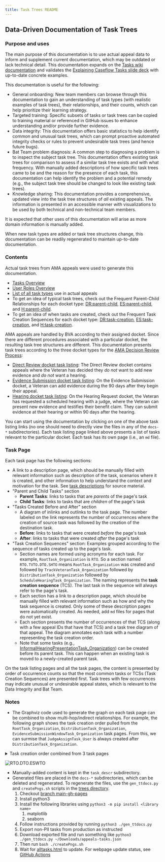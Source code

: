 ```yaml
---
title: Task Trees README
---
```


## Data-Driven Documentation of Task Trees

### Purpose and uses

The main purpose of this documentation is to use actual appeal data to inform and supplement current documentation, which may be outdated or lack technical detail.
This documentation expands on the [Tasks wiki documentation](https://github.com/department-of-veterans-affairs/caseflow/wiki/Tasks) and validates the [Explaining Caseflow Tasks slide deck](https://docs.google.com/presentation/d/1Cc84GH7giWHTNxUe3zixH7O-QT77STlptYfud9X8P1Y) with up-to-date concrete examples.

This documentation is useful for the following:

- General onboarding: New team members can browse through this documentation to gain an understanding of task types (with realistic examples of task trees), their relationships, and their counts, which can help prioritize their learning strategy.
- Targeted training: Specific subsets of tasks or task trees can be copied to training material or referenced in GitHub issues to enhance understanding and/or provide further evidence.
- Data integrity: This documentation offers basic statistics to help identify common and unusual task trees, which can prompt proactive automated integrity checks or rules to prevent undesirable task trees (and hence future bugs).
- Bat Team problem diagnosis: A common step to diagnosing a problem is to inspect the subject task tree. This documentation offers existing task trees for comparison to assess if a similar task tree exists and with what frequency. With manually added descriptions of how specific task trees came to be and the reason for the presence of each task, this documentation can help identify the problem and a potential remedy (e.g., the subject task tree should be changed to look like existing task trees).
- Knowledge sharing: This documentation provides a comprehensive, updated view into the task tree structures of _all_ existing appeals. The information is presented in an accessible manner with visualizations to be used by both technical and non-technical team members.

It is expected that other uses of this documentation will arise as more domain information is manually added.

When new task types are added or task tree structures change, this documentation can be readily regenerated to maintain up-to-date documentation.

### Contents

Actual task trees from AMA appeals were used to generate this documentation.

- [Tasks Overview](/trees/tasks-overview)
- [User Roles Overview](/trees/roles/role-overview)
- [List of all task types](/trees/alltasks) use in actual appeals
- To get an idea of typical task trees, check out the Frequent Parent-Child Relationships for each docket type: [DR:parent-child](/trees/docket-DR/freq-parentchild), [ES:parent-child](/trees/docket-ES/freq-parentchild), and [H:parent-child](/trees/docket-H/freq-parentchild).
- To get an idea of when tasks are created, check out the Frequent Task Creation Sequences for each docket type: [DR:task-creation](/trees/docket-DR/freq-taskcreation), [ES:task-creation](/trees/docket-ES/freq-taskcreation), and [H:task-creation](/trees/docket-H/freq-taskcreation).

AMA appeals are handled by BVA according to their assigned docket. Since there are different procedures associated with a particular docket, the resulting task tree structures are different. This documentation presents task trees according to the three docket types for the [AMA Decision Review Process](https://www.bva.va.gov/docs/Decision_Review_Process_Slides.pdf):

- [Direct Review docket task listing](/trees/docket-DR/tasklist.md): The Direct Review docket contains appeals where the Veteran has decided they _do not_ want to add new evidence and _do not_ want a hearing.
- [Evidence Submission docket task listing](/trees/docket-ES/tasklist.md): On the Evidence Submission docket, a Veteran can add evidence during the 90 days after they begin their appeal.
- [Hearing docket task listing](/trees/docket-H/tasklist.md): On the Hearing Request docket, the Veteran has requested a scheduled hearing with a judge, where the Veteran can present new evidence and testifies their benefit claim. They can submit evidence at their hearing or within 90 days after the hearing.

You can start using the documentation by clicking on one of the above task listing links (no one should need to directly view the files in any of the `docs-*` subdirectories).
Each task listing page linked above presents a list of tasks relevant to the particular docket.
Each task has its own page (i.e., an `md` file).

### Task Page

Each task page has the following sections:

- A link to a description page, which should be manually filled with relevant information such as description of the task, scenarios where it is created, and other information to help understand the context and motivation for the task. See [task descriptions](https://github.com/department-of-veterans-affairs/caseflow/wiki/Task-Types) for source material.
- "Parent and Child Tasks" section
  - **Parent Tasks**: links to tasks that are _parents_ of the page's task
  - **Child Tasks**: links to tasks that are _children_ of the page's task
- "Tasks Created Before and After" section
  - A diagram of inlinks and outlinks to the task page. The number labeled on the link represents the number of occurrences where the creation of source task was followed by the creation of the destination task.
  - **Before**: links to tasks that were created _before_ the page's task
  - **After**: links to tasks that were created _after_ the page's task
- "Task Creation Sequences" section: Examples grouped according to the sequence of tasks created up to the page's task.
  - Section names are formed using acronyms for each task. For example, `RootTask_Organization` is `RTO`. So a section named `RTO.TVTO.DTO.SHTO` means `RootTask_Organization` was created and followed by `TrackVeteranTask_Organization` followed by `DistributionTask_Organization` followed by `ScheduleHearingTask_Organization`. The naming represents the **task creation sequence** (TCS). The last task in the sequence will always refer to the page's task.
  - Each section has a link to a description page, which should be manually filled with relevant information such as how and why the task sequence is created. Only some of these description pages were automatically created. As needed, add `md` files for pages that do not yet exist.
  - Each section presents the number of occurrences of that TCS (along with a few appeal IDs that have that TCS) and a task tree diagram of that appeal. The diagram annotates each task with a number representing the task creation order.
  - Note that some tasks (e.g., [InformalHearingPresentationTask_Organization](/trees/task_descr/InformalHearingPresentationTask_Organization.md)) can be created before its parent task. This can happen when an existing task is moved to a newly-created parent task.

On the task listing pages and all the task pages, the content is presented by order of occurrence counts so that the most common tasks or TCSs (Task Creation Sequences) are presented first. Task trees with few occurrences may indicate unusual or undesirable appeal states, which is relevant to the Data Integrity and Bat Team.

### Notes

- The Graphviz code used to generate the graph on each task page can be combined to show multi-hop/indirect relationships. For example, the following graph shows the task creation order pulled from the `RootTask_Organization`, `DistributionTask_Organization`, `EvidenceSubmissionWindowTask_Organization` task pages. From this, we can surmise that `JudgeAssignTask_User` is always created after `DistributionTask_Organization`.

<details><summary>Task creation order combined from 3 task pages</summary>

```
digraph G {
  rankdir="LR";
  "DistributionTask_Organization" -> "TrackVeteranTask_Organization" [label=1]
  "EvidenceSubmissionWindowTask_Organization" -> "TrackVeteranTask_Organization" [label=2]
  "EvidenceSubmissionWindowTask_Organization" -> "SpecialCaseMovementTask_User" [label=1]
  "DistributionTask_Organization" -> "JudgeAssignTask_User" [label=16]
  "EvidenceSubmissionWindowTask_Organization" -> "JudgeAssignTask_User" [label=2]
  "DistributionTask_Organization" -> "ScheduleHearingTask_Organization" [label=128]
  "RootTask_Organization" -> "DistributionTask_Organization" [label=102]
  "DistributionTask_Organization" -> "EvidenceOrArgumentMailTask_Organization" [label=1]
  "EvidenceSubmissionWindowTask_Organization" -> "InformalHearingPresentationTask_Organization" [label=9]
  "DistributionTask_Organization" -> "SpecialCaseMovementTask_User" [label=1]
  "DistributionTask_Organization" -> "EvidenceSubmissionWindowTask_Organization" [label=103]
  "RootTask_Organization" -> "TrackVeteranTask_Organization" [label=301]
  "DistributionTask_Organization" -> "InformalHearingPresentationTask_Organization" [label=75]
  "TrackVeteranTask_Organization" -> "DistributionTask_Organization" [label=301]
  "DistributionTask_Organization" -> "TranslationTask_Organization" [label=1]
}
```
</details>

![RTO.DTO.ESWTO](RTO.DTO.ESWTO.dot.png)

- Manually-added content is kept in the `task_descr` subdirectory.
- Generated files are placed in the `docs-*` subdirectories, which can be deleted and regenerated. To regenerate the files, use the `gen_ttdocs.py` and `createPngs.sh` scripts in the [trees directory](https://github.com/department-of-veterans-affairs/caseflow/tree/main-gh-pages/__task_trees/content/trees).
  1. Checkout [branch main-gh-pages](https://github.com/department-of-veterans-affairs/caseflow/tree/main-gh-pages/__task_trees/content/trees)
  1. Install python3
  1. Install the following libraries using `python3 -m pip install <library name>`
      1. matplotlib
      1. seaborn
  1. Follow instructions provided by running `python3 ./gen_ttdocs.py`
  1. Export non-PII tasks from production as instructed
  1. Download exported file and run something like `python3 ./gen_ttdocs.py ~/Downloads/appeals-tasks.json`
  1. Then run `bash ./createPngs.sh`
  1. Wait for [alltasks.html](https://department-of-veterans-affairs.github.io/caseflow/task_trees/trees/alltasks.html) to update. For webpage update status, see [GitHub Actions](https://github.com/department-of-veterans-affairs/caseflow/actions)
